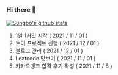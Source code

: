 ### Hi there 👋
[![Sungbo's github stats](https://github-readme-stats.vercel.app/api?username=sungbo5934)](https://github.com/anuraghazra/github-readme-stats)
1. 1일 1커밋 시작      ( 2021 / 11 / 01 )
2. 토이 프로젝트 진행   ( 2021 / 12 / 01 )
3. 블로그 관리         ( 2021 / 12 / 01 )
4. Leatcode 맛보기     ( 2021 / 11 / 01 )
5. 카카오뱅크 합격 후기 작성 ( 2021 / 11 / 8 )
<!--
1. 이클립스 깔끔 주석 템플릿 ( JAVA )
  - Class
   
    /** 
    * @packageName : ${package_name} 
    * @fileName : ${file_name} 
    * @author : ${user}
    * @date : ${date}
    * @description : 
    * @history 
    * ------------------------------------------------
    * 변경일					작성자				변경내용
    * ------------------------------------------------
    * ${date}			${user}			최초작성
    * ------------------------------------------------
    */
    
  - Method
  
    /**
    * <pre>
    * 처리내용: 메소드 처리 내용을 기술한다.
    * </pre>
    * @date ${date}
    * @author ${user}
    * @history 
    * ------------------------------------------------
    * 변경일					작성자				변경내용
    * ------------------------------------------------
    * ${date}			${user}			최초작성
    * ------------------------------------------------
    * ${tags}
    */
    
  - Field
  
    /**
    * @description :
    */
    
2. https://programmers.co.kr/ 문제 풀기
3. 프로그래머스 이해안되는 문제
   - https://programmers.co.kr/learn/courses/30/lessons/42578
   - https://programmers.co.kr/learn/courses/30/lessons/1829
   - https://programmers.co.kr/learn/courses/30/lessons/42839
   - 
**sungbo5934/sungbo5934** is a ✨ _special_ ✨ repository because its `README.md` (this file) appears on your GitHub profile.

Here are some ideas to get you started:

- 🔭 I’m currently working on ...
- 🌱 I’m currently learning ...
- 👯 I’m looking to collaborate on ...
- 🤔 I’m looking for help with ...
- 💬 Ask me about ...
- 📫 How to reach me: ...
- 😄 Pronouns: ...
- ⚡ Fun fact: ...
-->
